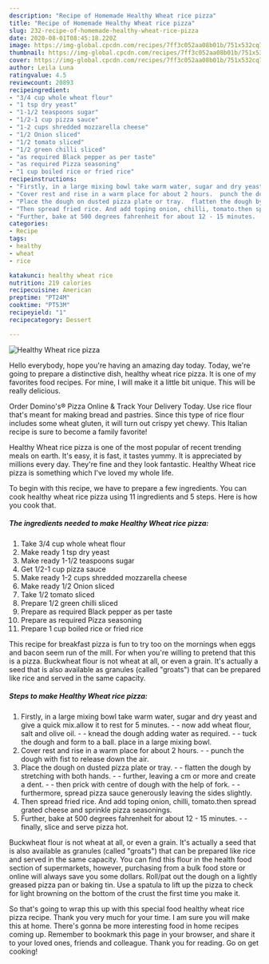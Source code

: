 ```yaml
---
description: "Recipe of Homemade Healthy Wheat rice pizza"
title: "Recipe of Homemade Healthy Wheat rice pizza"
slug: 232-recipe-of-homemade-healthy-wheat-rice-pizza
date: 2020-08-01T08:45:18.220Z
image: https://img-global.cpcdn.com/recipes/7ff3c052aa08b01b/751x532cq70/healthy-wheat-rice-pizza-recipe-main-photo.jpg
thumbnail: https://img-global.cpcdn.com/recipes/7ff3c052aa08b01b/751x532cq70/healthy-wheat-rice-pizza-recipe-main-photo.jpg
cover: https://img-global.cpcdn.com/recipes/7ff3c052aa08b01b/751x532cq70/healthy-wheat-rice-pizza-recipe-main-photo.jpg
author: Leila Luna
ratingvalue: 4.5
reviewcount: 20893
recipeingredient:
- "3/4 cup whole wheat flour"
- "1 tsp dry yeast"
- "1-1/2 teaspoons sugar"
- "1/2-1 cup pizza sauce"
- "1-2 cups shredded mozzarella cheese"
- "1/2 Onion sliced"
- "1/2 tomato sliced"
- "1/2 green chilli sliced"
- "as required Black pepper as per taste"
- "as required Pizza seasoning"
- "1 cup boiled rice or fried rice"
recipeinstructions:
- "Firstly, in a large mixing bowl take warm water, sugar and dry yeast and give a quick mix.allow it to rest for 5 minutes.  now add wheat flour, salt and olive oil.  knead the dough adding water as required.  tuck the dough and form to a ball. place in a large mixing bowl."
- "Cover rest and rise in a warm place for about 2 hours.  punch the dough with fist to release down the air."
- "Place the dough on dusted pizza plate or tray.  flatten the dough by stretching with both hands.  further, leaving a cm or more and create a dent.  then prick with centre of dough with the help of fork.  furthermore, spread pizza sauce generously leaving the sides slightly."
- "Then spread fried rice. And add toping onion, chilli, tomato.then spread grated cheese and sprinkle pizza seasonings."
- "Further, bake at 500 degrees fahrenheit for about 12 - 15 minutes.  finally, slice and serve pizza hot."
categories:
- Recipe
tags:
- healthy
- wheat
- rice

katakunci: healthy wheat rice 
nutrition: 219 calories
recipecuisine: American
preptime: "PT24M"
cooktime: "PT53M"
recipeyield: "1"
recipecategory: Dessert

---
```



![Healthy Wheat rice pizza](https://img-global.cpcdn.com/recipes/7ff3c052aa08b01b/751x532cq70/healthy-wheat-rice-pizza-recipe-main-photo.jpg)

Hello everybody, hope you're having an amazing day today. Today, we're going to prepare a distinctive dish, healthy wheat rice pizza. It is one of my favorites food recipes. For mine, I will make it a little bit unique. This will be really delicious.

Order Domino&#39;s® Pizza Online &amp; Track Your Delivery Today. Use rice flour that&#39;s meant for making bread and pastries. Since this type of rice flour includes some wheat gluten, it will turn out crispy yet chewy. This Italian recipe is sure to become a family favorite!

Healthy Wheat rice pizza is one of the most popular of recent trending meals on earth. It's easy, it is fast, it tastes yummy. It is appreciated by millions every day. They're fine and they look fantastic. Healthy Wheat rice pizza is something which I've loved my whole life.


To begin with this recipe, we have to prepare a few ingredients. You can cook healthy wheat rice pizza using 11 ingredients and 5 steps. Here is how you cook that.

<!--inarticleads1-->

##### The ingredients needed to make Healthy Wheat rice pizza:

1. Take 3/4 cup whole wheat flour
1. Make ready 1 tsp dry yeast
1. Make ready 1-1/2 teaspoons sugar
1. Get 1/2-1 cup pizza sauce
1. Make ready 1-2 cups shredded mozzarella cheese
1. Make ready 1/2 Onion sliced
1. Take 1/2 tomato sliced
1. Prepare 1/2 green chilli sliced
1. Prepare as required Black pepper as per taste
1. Prepare as required Pizza seasoning
1. Prepare 1 cup boiled rice or fried rice


This recipe for breakfast pizza is fun to try too on the mornings when eggs and bacon seem run of the mill. For when you&#39;re willing to pretend that this is a pizza. Buckwheat flour is not wheat at all, or even a grain. It&#39;s actually a seed that is also available as granules (called &#34;groats&#34;) that can be prepared like rice and served in the same capacity. 

<!--inarticleads2-->

##### Steps to make Healthy Wheat rice pizza:

1. Firstly, in a large mixing bowl take warm water, sugar and dry yeast and give a quick mix.allow it to rest for 5 minutes. -  - now add wheat flour, salt and olive oil. -  - knead the dough adding water as required. -  - tuck the dough and form to a ball. place in a large mixing bowl.
1. Cover rest and rise in a warm place for about 2 hours. -  - punch the dough with fist to release down the air.
1. Place the dough on dusted pizza plate or tray. -  - flatten the dough by stretching with both hands. -  - further, leaving a cm or more and create a dent. -  - then prick with centre of dough with the help of fork. -  - furthermore, spread pizza sauce generously leaving the sides slightly.
1. Then spread fried rice. And add toping onion, chilli, tomato.then spread grated cheese and sprinkle pizza seasonings.
1. Further, bake at 500 degrees fahrenheit for about 12 - 15 minutes. -  - finally, slice and serve pizza hot.


Buckwheat flour is not wheat at all, or even a grain. It&#39;s actually a seed that is also available as granules (called &#34;groats&#34;) that can be prepared like rice and served in the same capacity. You can find this flour in the health food section of supermarkets, however, purchasing from a bulk food store or online will always save you some dollars. Roll/pat out the dough on a lightly greased pizza pan or baking tin. Use a spatula to lift up the pizza to check for light browning on the bottom of the crust the first time you make it. 

So that's going to wrap this up with this special food healthy wheat rice pizza recipe. Thank you very much for your time. I am sure you will make this at home. There's gonna be more interesting food in home recipes coming up. Remember to bookmark this page in your browser, and share it to your loved ones, friends and colleague. Thank you for reading. Go on get cooking!
